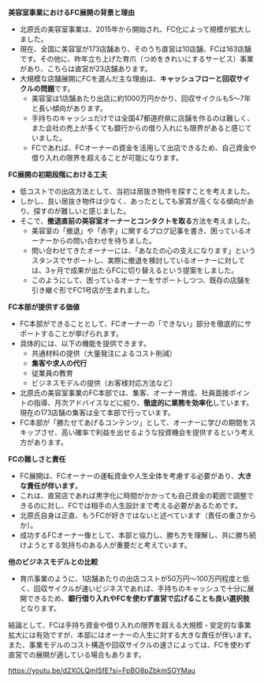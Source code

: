 **美容室事業におけるFC展開の背景と理由**

- 北原氏の美容室事業は、2015年から開始され、FC化によって規模が拡大しました。
- 現在、全国に美容室が173店舗あり、そのうち直営は10店舗、FCは163店舗です。その他に、昨年立ち上げた育爪（つめをきれいにするサービス）事業があり、こちらは直営が23店舗あります。
- 大規模な店舗展開にFCを選んだ主な理由は、**キャッシュフローと回収サイクルの問題**です。
    - 美容室は1店舗あたり出店に約1000万円かかり、回収サイクルも5～7年と長い傾向があります。
    - 手持ちのキャッシュだけでは全国47都道府県に店舗を作るのは難しく、また会社の売上が多くても銀行からの借り入れにも限界があると感じていました。
    - FCであれば、FCオーナーの資金を活用して出店できるため、自己資金や借り入れの限界を超えることが可能になります。

**FC展開の初期段階における工夫**

- 低コストでの出店方法として、当初は居抜き物件を探すことを考えました。
- しかし、良い居抜き物件は少なく、あったとしても家賃が高くなる傾向があり、探すのが難しいと感じました。
- そこで、**撤退直前の美容室オーナーとコンタクトを取る**方法を考えました。
    - 美容室の「撤退」や「赤字」に関するブログ記事を書き、困っているオーナーからの問い合わせを待ちました。
    - 問い合わせてきたオーナーには、「あなたの心の支えになります」というスタンスでサポートし、実際に撤退を検討しているオーナーに対しては、3ヶ月で成果が出たらFCに切り替えるという提案をしました。
    - このようにして、困っているオーナーをサポートしつつ、既存の店舗を引き継ぐ形でFC1号店が生まれました。

**FC本部が提供する価値**

- FC本部ができることとして、FCオーナーの「できない」部分を徹底的にサポートすることが挙げられます。
- 具体的には、以下の機能を提供できます。
    - 共通材料の提供（大量発注によるコスト削減）
    - **集客や求人の代行**
    - 従業員の教育
    - ビジネスモデルの提供（お客様対応方法など）
- 北原氏の美容室事業のFC本部では、集客、オーナー育成、社員面接ポイントの指導、月次アドバイスなどに絞り、**徹底的に業務を効率化**しています。現在の173店舗の集客は全て本部で行っています。
- FC本部が「勝たせてあげるコンテンツ」として、オーナーに学びの期間をスキップさせ、高い確率で利益を出せるような投資機会を提供するという考え方があります。

**FCの難しさと責任**

- FC展開は、FCオーナーの運転資金や人生全体を考慮する必要があり、**大きな責任が伴います**。
- これは、直営店であれば黒字化に時間がかかっても自己資金の範囲で調整できるのに対し、FCでは相手の人生設計まで考える必要があるためです。
- 北原氏自身は正直、もうFCが好きではないと述べています（責任の重さからか）。
- 成功するFCオーナー像として、本部と協力し、勝ち方を理解し、共に勝ち続けようとする気持ちのある人が重要だと考えています。

**他のビジネスモデルとの比較**

- 育爪事業のように、1店舗あたりの出店コストが50万円～100万円程度と低く、回収サイクルが速いビジネスであれば、手持ちのキャッシュで十分に展開できるため、**銀行借り入れやFCを使わず直営で広げることも良い選択肢**となります。

結論として、FCは手持ち資金や借り入れの限界を超える大規模・安定的な事業拡大には有効ですが、本部にはオーナーの人生に対する大きな責任が伴います。また、事業モデルのコスト構造や回収サイクルの速さによっては、FCを使わず直営での展開が適している場合もあります。

https://youtu.be/d2XOLQmISfE?si=FpBO8pZbkmSGYMau